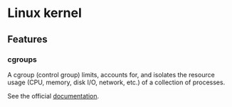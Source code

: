 # Linux kernel

## Features

### cgroups

A cgroup (control group) limits, accounts for, and isolates the resource usage (CPU, memory, disk I/O, network, etc.) of a collection of processes.

See the official [documentation](https://www.kernel.org/doc/Documentation/cgroup-v1/cgroups.txt).
